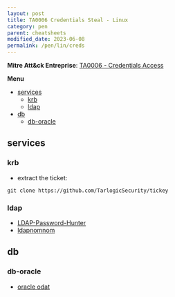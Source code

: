 ```yaml
---
layout: post
title: TA0006 Credentials Steal - Linux
category: pen
parent: cheatsheets
modified_date: 2023-06-08
permalink: /pen/lin/creds
---
```


**Mitre Att&ck Entreprise**: [TA0006 - Credentials Access](https://attack.mitre.org/tactics/TA0006/)

**Menu**
<!-- vscode-markdown-toc -->
* [services](#services)
	* [krb](#krb)
	* [ldap](#ldap)
* [db](#db)
	* [db-oracle](#db-oracle)

<!-- vscode-markdown-toc-config
	numbering=false
	autoSave=true
	/vscode-markdown-toc-config -->
<!-- /vscode-markdown-toc -->


## <a name='services'></a>services

### <a name='krb'></a>krb

* extract the ticket:
```
git clone https://github.com/TarlogicSecurity/tickey
```

### <a name='ldap'></a>ldap
- [LDAP-Password-Hunter](https://github.com/oldboy21/LDAP-Password-Hunter)
- [ldapnomnom](https://github.com/lkarlslund/ldapnomnom)

## <a name='db'></a>db

### <a name='db-oracle'></a>db-oracle
- [oracle odat](https://github.com/quentinhardy/odat)
